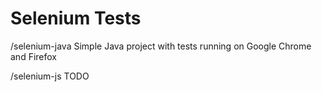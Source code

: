 # Selenium Tests

/selenium-java
  Simple Java project with tests running on Google Chrome and Firefox 

/selenium-js
  TODO